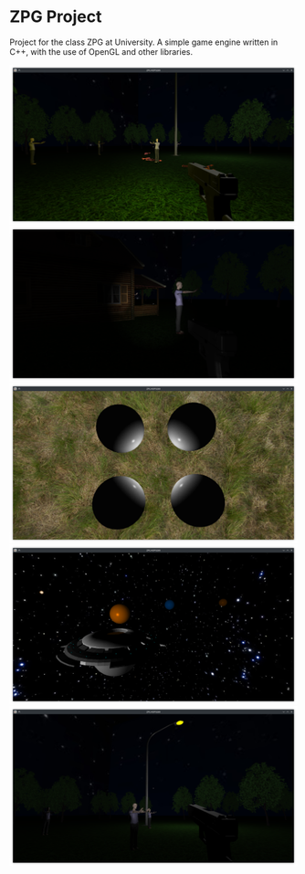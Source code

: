 # ZPG Project
Project for the class ZPG at University.
A simple game engine written in C++, with the use of OpenGL and other libraries.

![1](/screenshots/1.png)
![2](/screenshots/2.png)
![3](/screenshots/3.png)
![4](/screenshots/4.png)
![5](/screenshots/5.png)
